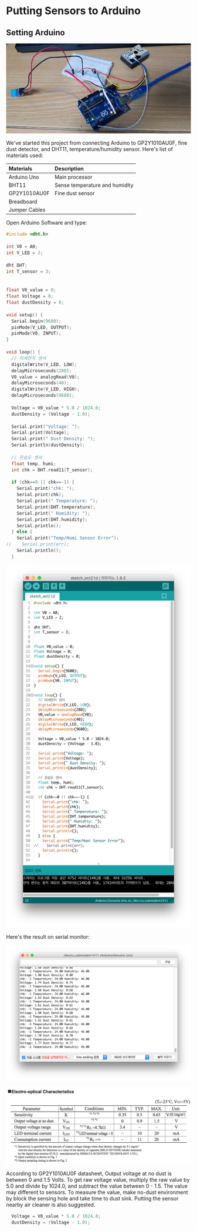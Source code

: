 # Putting Sensors to Arduino

## Setting Arduino

![Testing Arduino - GP2Y1010AU0F - DHT11](../.gitbook/assets/kakaotalk_photo_2018-10-21-02-19-45.jpeg)

We've started this project from connecting Arduino to GP2Y1010AU0F, fine dust detector, and DHT11, temperature/humidity sensor. Here's list of materials used:

| Materials | Description |
| :--- | :--- |
| Arduino Uno | Main processor |
| BHT11 | Sense temperature and humidity |
| GP2Y1010AU0F | Fine dust sensor |
| Breadboard |  |
| Jumper Cables |  |

Open Arduino Software and type:

```c
#include <dht.h>

int V0 = A0;
int V_LED = 2;

dht DHT;
int T_sensor = 3;


float V0_value = 0;
float Voltage = 0;
float dustDensity = 0;

void setup() {
  Serial.begin(9600);
  pinMode(V_LED, OUTPUT);
  pinMode(V0, INPUT);
}

void loop() {
  // 미세먼지 센서
  digitalWrite(V_LED, LOW);
  delayMicroseconds(280);
  V0_value = analogRead(V0);
  delayMicroseconds(40);
  digitalWrite(V_LED, HIGH);
  delayMicroseconds(9680);

  Voltage = V0_value * 5.0 / 1024.0;
  dustDensity = (Voltage - 1.0);

  Serial.print("Voltage: ");
  Serial.print(Voltage);
  Serial.print(" Dust Density: ");
  Serial.println(dustDensity);

  // 온습도 센서
  float temp, humi;
  int chk = DHT.read11(T_sensor);

  if (chk==0 || chk==-1) {
    Serial.print("chk: ");
    Serial.print(chk);
    Serial.print(" Temperature: ");
    Serial.print(DHT.temperature);
    Serial.print(" Humidity: ");
    Serial.print(DHT.humidity);
    Serial.println();
  } else {
    Serial.print("Temp/Humi Sensor Error");
//    Serial.print(err);
    Serial.println();
  }
```

![](../.gitbook/assets/2018-10-21-2.29.15.png)

Here's the result on serial monitor:

![](../.gitbook/assets/2018-10-21-2.28.46.png)

![Part of SHARP GP2Y1010AU0F Datasheet](../.gitbook/assets/2018-10-21-2.32.57.png)

According to GP2Y1010AU0F datasheet,  Output voltage at no dust is between 0 and 1.5 Volts. To get raw voltage value,  multiply the raw value by 5.0 and divide by 1024.0, and subtract the value between 0 - 1.5. The value may different to sensors. To measure the value, make no-dust environment by block the sensing hole and take time to dust sink. Putting the sensor nearby air cleaner is also suggested. 

```c
  Voltage = V0_value * 5.0 / 1024.0;
  dustDensity = (Voltage - 1.0);
```



